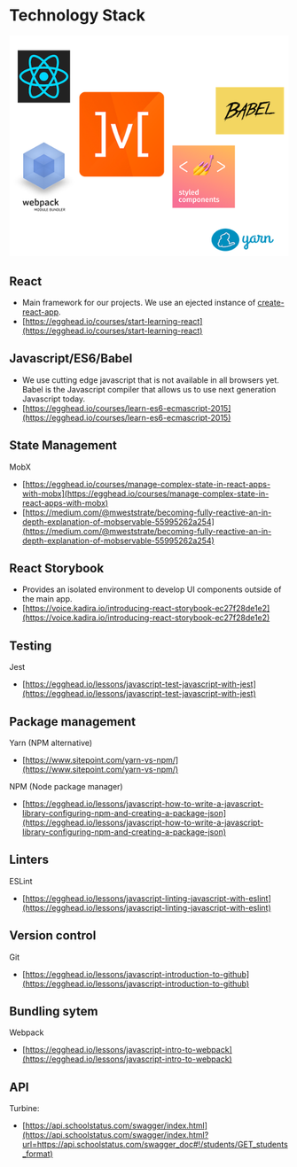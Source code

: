 # Technology Stack

![Ecosystem](/assets/ss-technology-ecosystem.png)

## React

* Main framework for our projects. We use an ejected instance of [create-react-app](https://github.com/facebookincubator/create-react-app).
* [https://egghead.io/courses/start-learning-react](https://egghead.io/courses/start-learning-react) 

## Javascript/ES6/Babel

* We use cutting edge javascript that is not available in all browsers yet. Babel is the Javascript compiler that allows us to use next generation Javascript today. 
* [https://egghead.io/courses/learn-es6-ecmascript-2015](https://egghead.io/courses/learn-es6-ecmascript-2015)

## State Management

MobX
* [https://egghead.io/courses/manage-complex-state-in-react-apps-with-mobx](https://egghead.io/courses/manage-complex-state-in-react-apps-with-mobx)
* [https://medium.com/@mweststrate/becoming-fully-reactive-an-in-depth-explanation-of-mobservable-55995262a254](https://medium.com/@mweststrate/becoming-fully-reactive-an-in-depth-explanation-of-mobservable-55995262a254)

## React Storybook

* Provides an isolated environment to develop UI components outside of the main app. 
* [https://voice.kadira.io/introducing-react-storybook-ec27f28de1e2](https://voice.kadira.io/introducing-react-storybook-ec27f28de1e2)

## Testing

Jest

* [https://egghead.io/lessons/javascript-test-javascript-with-jest](https://egghead.io/lessons/javascript-test-javascript-with-jest)

## Package management
Yarn \(NPM alternative\)

* [https://www.sitepoint.com/yarn-vs-npm/](https://www.sitepoint.com/yarn-vs-npm/)


NPM \(Node package manager\)

* [https://egghead.io/lessons/javascript-how-to-write-a-javascript-library-configuring-npm-and-creating-a-package-json](https://egghead.io/lessons/javascript-how-to-write-a-javascript-library-configuring-npm-and-creating-a-package-json)



## Linters

ESLint

* [https://egghead.io/lessons/javascript-linting-javascript-with-eslint](https://egghead.io/lessons/javascript-linting-javascript-with-eslint)

## Version control

Git

* [https://egghead.io/lessons/javascript-introduction-to-github](https://egghead.io/lessons/javascript-introduction-to-github)

## Bundling sytem

Webpack

* [https://egghead.io/lessons/javascript-intro-to-webpack](https://egghead.io/lessons/javascript-intro-to-webpack)

## API

Turbine:

* [https://api.schoolstatus.com/swagger/index.html](https://api.schoolstatus.com/swagger/index.html?url=https://api.schoolstatus.com/swagger_doc#!/students/GET_students_format) 



